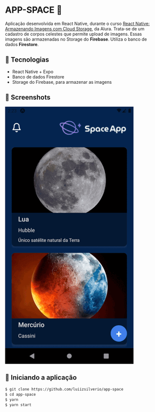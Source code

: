 # APP-SPACE 🚀

Aplicação desenvolvida em React Native, durante o curso [React Native: Armazenando Imagens com Cloud Storage](https://cursos.alura.com.br/course/react-native-armazenamento-imagens-cloud-storage), da Alura.
Trata-se de um cadastro de corpos celestes que permite upload de imagens. Essas imagens são armazenadas no Storage do __Firebase__. Utiliza o banco de dados __Firestore__.
<br/>

## 🚀 Tecnologias

- React Native + Expo
- Banco de dados Firestore
- Storage do Firebase, para armazenar as imagens


## :camera_flash: Screenshots
![](https://github.com/luiizsilverio/app-space/blob/master/src/assets/app-space.gif)


## :car: Iniciando a aplicação
```bash
$ git clone https://github.com/luiizsilverio/app-space
$ cd app-space
$ yarn
$ yarn start
```

